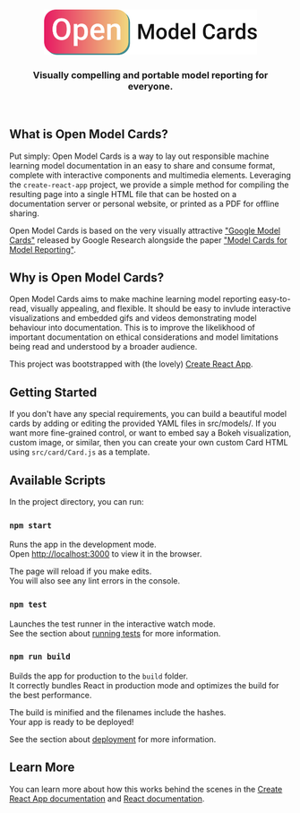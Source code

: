 <p align="center">
    <br>
    <img src="https://raw.githubusercontent.com/ecrows/open-model-cards/master/docs/open_model_cards_logo.png" width="380"/>
    <br>
<p>
<h3 align="center">
<p>Visually compelling and portable model reporting for everyone. 
</h3>

<br/>

## What is Open Model Cards?

Put simply: Open Model Cards is a way to lay out responsible machine learning model documentation in an easy to share and consume format, complete with interactive components and multimedia elements.  Leveraging the `create-react-app` project, we provide a simple method for compiling the resulting page into a single HTML file that can be hosted on a documentation server or personal website, or printed as a PDF for offline sharing.

Open Model Cards is based on the very visually attractive ["Google Model Cards"](https://modelcards.withgoogle.com/model-reports) released by Google Research alongside the paper ["Model Cards for Model Reporting"](https://research.google/pubs/pub48120/).

## Why is Open Model Cards?

Open Model Cards aims to make machine learning model reporting easy-to-read, visually appealing, and flexible.  It should be easy to invlude interactive visualizations and embedded gifs and videos demonstrating model behaviour into documentation.  This is to improve the likelikhood of important documentation on ethical considerations and model limitations being read and understood by a broader audience.

This project was bootstrapped with (the lovely) [Create React App](https://github.com/facebook/create-react-app).

## Getting Started

If you don't have any special requirements, you can build a beautiful model cards by adding or editing the provided YAML files in src/models/.  If you want more fine-grained control, or want to embed say a Bokeh visualization, custom image, or similar, then you can create your own custom Card HTML using `src/card/Card.js` as a template.

## Available Scripts

In the project directory, you can run:

### `npm start`

Runs the app in the development mode.<br />
Open [http://localhost:3000](http://localhost:3000) to view it in the browser.

The page will reload if you make edits.<br />
You will also see any lint errors in the console.

### `npm test`

Launches the test runner in the interactive watch mode.<br />
See the section about [running tests](https://facebook.github.io/create-react-app/docs/running-tests) for more information.

### `npm run build`

Builds the app for production to the `build` folder.<br />
It correctly bundles React in production mode and optimizes the build for the best performance.

The build is minified and the filenames include the hashes.<br />
Your app is ready to be deployed!

See the section about [deployment](https://facebook.github.io/create-react-app/docs/deployment) for more information.

## Learn More

You can learn more about how this works behind the scenes in the [Create React App documentation](https://facebook.github.io/create-react-app/docs/getting-started) and [React documentation](https://reactjs.org/).

